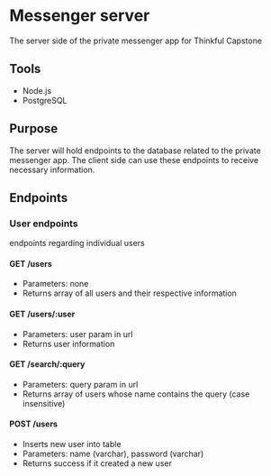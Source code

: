  
# Messenger server

The server side of the private messenger app for Thinkful Capstone

## Tools

- Node.js
- PostgreSQL

## Purpose

The server will hold endpoints to the database related to the private messenger app.
The client side can use these endpoints to receive necessary information.

## Endpoints

### User endpoints

endpoints regarding individual users

#### GET /users

- Parameters: none
- Returns array of all users and their respective information

#### GET /users/:user

- Parameters: user param in url
- Returns user information

#### GET /search/:query

- Parameters: query param in url
- Returns array of users whose name contains the query (case insensitive)

#### POST /users

- Inserts new user into table
- Parameters: name (varchar), password (varchar)
- Returns success if it created a new user